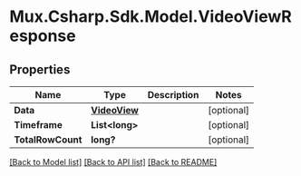 # Mux.Csharp.Sdk.Model.VideoViewResponse

## Properties

Name | Type | Description | Notes
------------ | ------------- | ------------- | -------------
**Data** | [**VideoView**](VideoView.md) |  | [optional] 
**Timeframe** | **List&lt;long&gt;** |  | [optional] 
**TotalRowCount** | **long?** |  | [optional] 

[[Back to Model list]](../README.md#documentation-for-models) [[Back to API list]](../README.md#documentation-for-api-endpoints) [[Back to README]](../README.md)

